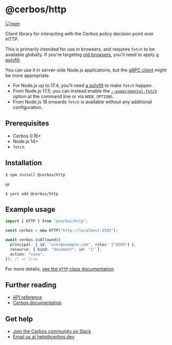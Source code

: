 # @cerbos/http

[![npm](https://img.shields.io/npm/v/@cerbos/http?style=flat-square)](https://www.npmjs.com/package/@cerbos/http)

Client library for interacting with the Cerbos policy decision point over HTTP.

This is primarily intended for use in browsers, and requires `fetch` to be available globally.
If you're targeting [old browsers](https://caniuse.com/fetch), you'll need to apply [a polyfill](https://www.npmjs.com/package/whatwg-fetch).

You can use it in server-side Node.js applications, but the [gRPC client](/packages/grpc/README.md) might be more appropriate.

- For Node.js up to 17.4, you'll need [a polyfill](https://www.npmjs.com/package/cross-fetch) to make `fetch` happen.
- From Node.js 17.5, you can instead enable the [`--experimental-fetch`](https://nodejs.org/dist/latest-v17.x/docs/api/cli.html#--experimental-fetch) option at the command line or via `NODE_OPTIONS`.
- From Node.js 18 onwards `fetch` is available without any additional configuration.

## Prerequisites

- Cerbos 0.16+
- Node.js 14+
- `fetch`

## Installation

```console
$ npm install @cerbos/http
```

or

```console
$ yarn add @cerbos/http
```

## Example usage

```typescript
import { HTTP } from "@cerbos/http";

const cerbos = new HTTP("http://localhost:3592");

await cerbos.isAllowed({
  principal: { id: "user@example.com", roles: ["USER"] },
  resource: { kind: "document", id: "1" },
  action: "view",
}); // => true
```

For more details, [see the `HTTP` class documentation](/docs/http.http.md).

## Further reading

- [API reference](/docs/http.md)
- [Cerbos documentation](https://docs.cerbos.dev)

## Get help

- [Join the Cerbos community on Slack](http://go.cerbos.io/slack)
- [Email us at help@cerbos.dev](mailto:help@cerbos.dev)
